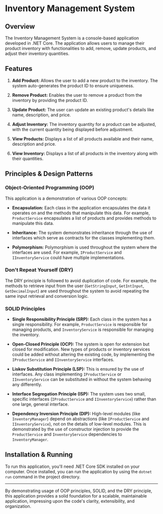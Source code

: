 # Inventory Management System

## Overview

The Inventory Management System is a console-based application developed in .NET Core. The application allows users to manage their product inventory with functionalities to add, remove, update products, and adjust their inventory quantities.

## Features

1. **Add Product:** Allows the user to add a new product to the inventory. The system auto-generates the product ID to ensure uniqueness.

2. **Remove Product:** Enables the user to remove a product from the inventory by providing the product ID.

3. **Update Product:** The user can update an existing product's details like name, description, and price.

4. **Adjust Inventory:** The inventory quantity for a product can be adjusted, with the current quantity being displayed before adjustment.

5. **View Products:** Displays a list of all products available and their name, description and price.

6. **View Inventory:** Displays a list of all products in the inventory along with their quantities.

## Principles & Design Patterns

### Object-Oriented Programming (OOP)

This application is a demonstration of various OOP concepts:

- **Encapsulation:** Each class in the application encapsulates the data it operates on and the methods that manipulate this data. For example, `ProductService` encapsulates a list of products and provides methods to manipulate this data.

- **Inheritance:** The system demonstrates inheritance through the use of interfaces which serve as contracts for the classes implementing them.

- **Polymorphism:** Polymorphism is used throughout the system where the interfaces are used. For example, `IProductService` and `IInventoryService` could have multiple implementations.

### Don't Repeat Yourself (DRY)

The DRY principle is followed to avoid duplication of code. For example, the methods to retrieve input from the user (`GetStringInput`, `GetIntInput`, `GetDecimalInput`) are used throughout the system to avoid repeating the same input retrieval and conversion logic.

### SOLID Principles

- **Single Responsibility Principle (SRP):** Each class in the system has a single responsibility. For example, `ProductService` is responsible for managing products, and `InventoryService` is responsible for managing the inventory.

- **Open-Closed Principle (OCP):** The system is open for extension but closed for modification. New types of products or inventory services could be added without altering the existing code, by implementing the `IProductService` and `IInventoryService` interfaces.

- **Liskov Substitution Principle (LSP):** This is ensured by the use of interfaces. Any class implementing `IProductService` or `IInventoryService` can be substituted in without the system behaving any differently.

- **Interface Segregation Principle (ISP):** The system uses two small, specific interfaces (`IProductService` and `IInventoryService`) rather than one large, general interface.

- **Dependency Inversion Principle (DIP):** High-level modules (like `InventoryManager`) depend on abstractions (like `IProductService` and `IInventoryService`), not on the details of low-level modules. This is demonstrated by the use of constructor injection to provide the `ProductService` and `InventoryService` dependencies to `InventoryManager`.

## Installation & Running

To run this application, you'll need .NET Core SDK installed on your computer. Once installed, you can run the application by using the `dotnet run` command in the project directory.

---

By demonstrating usage of OOP principles, SOLID, and the DRY principle, this application provides a solid foundation for a scalable, maintainable application, impressing upon the code's clarity, extensibility, and organization.
